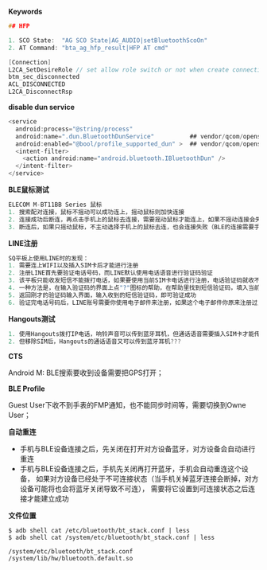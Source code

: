 
**Keywords**
```c
## HFP

1. SCO State:  "AG SCO State|AG_AUDIO|setBluetoothScoOn"
2. AT Command: "bta_ag_hfp_result|HFP AT cmd"

[Connection]
L2CA_SetDesireRole // set allow role switch or not when create connection
btm_sec_disconnected
ACL_DISCONNECTED
L2CA_DisconnectRsp
```

**disable dun service**
```c
<service
  android:process="@string/process"
  android:name=".dun.BluetoothDunService"          ## vendor/qcom/opensource/bluetooth/src/org/codeaurora/bluetooth/dun/
  android:enabled="@bool/profile_supported_dun" >  ## vendor/qcom/opensource/bluetooth/res/values/config.xml
  <intent-filter>
    <action android:name="android.bluetooth.IBluetoothDun" />
  </intent-filter>
</service>
```

**BLE鼠标测试**
```c
ELECOM M-BT11BB Series 鼠标
1. 搜索配对连接，鼠标不摇动可以成功连上，摇动鼠标则加快连接
2. 连接成功后断连，再点击手机上的鼠标去连接，需要摇动鼠标才能连上，如果不摇动连接会失败
3. 断连后，如果只摇动鼠标，不主动选择手机上的鼠标去连，也会连接失败（BLE的连接需要手机端作为initiator去做initiating）
```

**LINE注册**
```c
SQ平板上使用LINE时的发现：
1. 需要连上WIFI以及插入SIM卡后才能进行注册
2. 注册LINE首先要验证电话号码，而LINE默认使用电话语音进行验证码验证
3. 该平板只能收发短信不能拨打电话，如果要使用当前SIM卡电话进行注册，电话验证码就收不到
4. 一种方法是，在输入验证码的界面上点"?"图标的帮助，在帮助里找到短信验证码，填入当前SIM电话号码就可以获取到短信验证码
5. 返回刚才的验证码输入界面，输入收到的短信验证码，即可验证成功
6. 验证完电话号码后，LINE账号需要你使用电子邮件来注册，如果这个电子邮件你原来注册过，原来的账号会清除
```

**Hangouts测试**
```c
1. 使用Hangouts拨打IP电话，响铃声音可以传到蓝牙耳机，但通话语音需要插入SIM卡才能传到蓝牙耳机
2. 但移除SIM后，Hangouts的通话语音又可以传到蓝牙耳机???
```

**CTS**

Android M: BLE搜索要收到设备需要把GPS打开；

**BLE Profile**

Guest User下收不到手表的FMP通知，也不能同步时间等，需要切换到Owne User；

**自动重连**
- 手机与BLE设备连接之后，先关闭在打开对方设备蓝牙，对方设备会自动进行重连
- 手机与BLE设备连接之后，手机先关闭再打开蓝牙，手机会自动重连这个设备，
  如果对方设备已经处于不可连接状态（当手机关掉蓝牙连接会断掉，对方设备可能将也会将蓝牙关闭导致不可连），
  需要将它设置到可连接状态之后连接才能建立成功

**文件位置**
```shell
$ adb shell cat /etc/bluetooth/bt_stack.conf | less
$ adb shell cat /system/etc/bluetooth/bt_stack.conf | less

/system/etc/bluetooth/bt_stack.conf
/system/lib/hw/bluetooth.default.so
```
